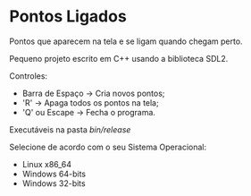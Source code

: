 # Pontos Ligados

Pontos que aparecem na tela e se ligam quando chegam perto.

Pequeno projeto escrito em C++ usando a biblioteca SDL2. 



Controles:

- Barra de Espaço -> Cria novos pontos;
- 'R' -> Apaga todos os pontos na tela;
- 'Q' ou Escape -> Fecha o programa.



Executáveis na pasta *bin/release* 

Selecione de acordo com o seu Sistema Operacional:

- Linux x86_64
- Windows 64-bits
- Windows 32-bits
